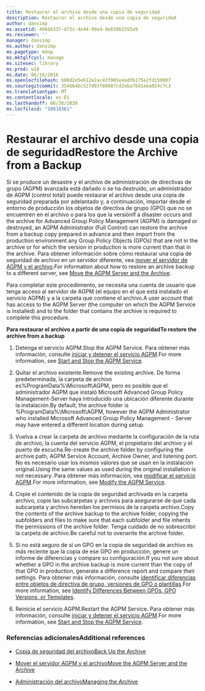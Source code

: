 ```yaml
---
title: Restaurar el archivo desde una copia de seguridad
description: Restaurar el archivo desde una copia de seguridad
author: dansimp
ms.assetid: 49666337-d72c-4e44-99e4-9eb59b2355a9
ms.reviewer: ''
manager: dansimp
ms.author: dansimp
ms.pagetype: mdop
ms.mktglfcycl: manage
ms.sitesec: library
ms.prod: w10
ms.date: 06/16/2016
ms.openlocfilehash: b00d2e5e612e2ac43f965e4adf6175e2fd159007
ms.sourcegitcommit: 354664bc527d93f80687cd2eba70d1eea024c7c3
ms.translationtype: MT
ms.contentlocale: es-ES
ms.lasthandoff: 06/26/2020
ms.locfileid: "10818361"
---
```

# <span data-ttu-id="8d419-103">Restaurar el archivo desde una copia de seguridad</span><span class="sxs-lookup"><span data-stu-id="8d419-103">Restore the Archive from a Backup</span></span>


<span data-ttu-id="8d419-104">Si se produce un desastre y el archivo de administración de directivas de grupo (AGPM) avanzada está dañado o se ha destruido, un administrador de AGPM (control total) puede restaurar el archivo desde una copia de seguridad preparada por adelantado y, a continuación, importar desde el entorno de producción los objetos de directiva de grupo (GPO) que no se encuentren en el archivo o para los que la versión</span><span class="sxs-lookup"><span data-stu-id="8d419-104">If a disaster occurs and the archive for Advanced Group Policy Management (AGPM) is damaged or destroyed, an AGPM Administrator (Full Control) can restore the archive from a backup copy prepared in advance and then import from the production environment any Group Policy Objects (GPOs) that are not in the archive or for which the version in production is more current than that in the archive.</span></span> <span data-ttu-id="8d419-105">Para obtener información sobre cómo restaurar una copia de seguridad de archivo en un servidor diferente, vea [mover el servidor de AGPM y el archivo](move-the-agpm-server-and-the-archive.md).</span><span class="sxs-lookup"><span data-stu-id="8d419-105">For information about how to restore an archive backup to a different server, see [Move the AGPM Server and the Archive](move-the-agpm-server-and-the-archive.md).</span></span>

<span data-ttu-id="8d419-106">Para completar este procedimiento, se necesita una cuenta de usuario que tenga acceso al servidor de AGPM (el equipo en el que está instalado el servicio AGPM) y a la carpeta que contiene el archivo.</span><span class="sxs-lookup"><span data-stu-id="8d419-106">A user account that has access to the AGPM Server (the computer on which the AGPM Service is installed) and to the folder that contains the archive is required to complete this procedure.</span></span>

**<span data-ttu-id="8d419-107">Para restaurar el archivo a partir de una copia de seguridad</span><span class="sxs-lookup"><span data-stu-id="8d419-107">To restore the archive from a backup</span></span>**

1.  <span data-ttu-id="8d419-108">Detenga el servicio AGPM.</span><span class="sxs-lookup"><span data-stu-id="8d419-108">Stop the AGPM Service.</span></span> <span data-ttu-id="8d419-109">Para obtener más información, consulte [iniciar y detener el servicio AGPM](start-and-stop-the-agpm-service-agpm30ops.md).</span><span class="sxs-lookup"><span data-stu-id="8d419-109">For more information, see [Start and Stop the AGPM Service](start-and-stop-the-agpm-service-agpm30ops.md).</span></span>

2.  <span data-ttu-id="8d419-110">Quitar el archivo existente.</span><span class="sxs-lookup"><span data-stu-id="8d419-110">Remove the existing archive.</span></span> <span data-ttu-id="8d419-111">De forma predeterminada, la carpeta de archivo es%ProgramData%\\Microsoft\\AGPM, pero es posible que el administrador AGPM que instaló Microsoft Advanced Group Policy Management-Server haya introducido una ubicación diferente durante la instalación.</span><span class="sxs-lookup"><span data-stu-id="8d419-111">By default, the archive folder is %ProgramData%\\Microsoft\\AGPM, however the AGPM Administrator who installed Microsoft Advanced Group Policy Management - Server may have entered a different location during setup.</span></span>

3.  <span data-ttu-id="8d419-112">Vuelva a crear la carpeta de archivo mediante la configuración de la ruta de archivo, la cuenta del servicio AGPM, el propietario del archivo y el puerto de escucha.</span><span class="sxs-lookup"><span data-stu-id="8d419-112">Re-create the archive folder by configuring the archive path, AGPM Service Account, Archive Owner, and listening port.</span></span> <span data-ttu-id="8d419-113">No es necesario usar los mismos valores que se usan en la instalación original.</span><span class="sxs-lookup"><span data-stu-id="8d419-113">Using the same values as used during the original installation is not necessary.</span></span> <span data-ttu-id="8d419-114">Para obtener más información, vea [modificar el servicio AGPM](modify-the-agpm-service-agpm30ops.md).</span><span class="sxs-lookup"><span data-stu-id="8d419-114">For more information, see [Modify the AGPM Service](modify-the-agpm-service-agpm30ops.md).</span></span>

4.  <span data-ttu-id="8d419-115">Copie el contenido de la copia de seguridad archivada en la carpeta archivo, copie las subcarpetas y archivos para asegurarse de que cada subcarpeta y archivo heredan los permisos de la carpeta archivo.</span><span class="sxs-lookup"><span data-stu-id="8d419-115">Copy the contents of the archive backup to the archive folder, copying the subfolders and files to make sure that each subfolder and file inherits the permissions of the archive folder.</span></span> <span data-ttu-id="8d419-116">Tenga cuidado de no sobrescribir la carpeta de archivo.</span><span class="sxs-lookup"><span data-stu-id="8d419-116">Be careful not to overwrite the archive folder.</span></span>

5.  <span data-ttu-id="8d419-117">Si no está seguro de si un GPO en la copia de seguridad de archivo es más reciente que la copia de ese GPO en producción, genere un informe de diferencias y compare su configuración.</span><span class="sxs-lookup"><span data-stu-id="8d419-117">If you not sure about whether a GPO in the archive backup is more current than the copy of that GPO in production, generate a difference report and compare their settings.</span></span> <span data-ttu-id="8d419-118">Para obtener más información, consulte [identificar diferencias entre objetos de directiva de grupo, versiones de GPO o plantillas](identify-differences-between-gpos-gpo-versions-or-templates-agpm30ops.md).</span><span class="sxs-lookup"><span data-stu-id="8d419-118">For more information, see [Identify Differences Between GPOs, GPO Versions, or Templates](identify-differences-between-gpos-gpo-versions-or-templates-agpm30ops.md).</span></span>

6.  <span data-ttu-id="8d419-119">Reinicie el servicio AGPM.</span><span class="sxs-lookup"><span data-stu-id="8d419-119">Restart the AGPM Service.</span></span> <span data-ttu-id="8d419-120">Para obtener más información, consulte [iniciar y detener el servicio AGPM](start-and-stop-the-agpm-service-agpm30ops.md).</span><span class="sxs-lookup"><span data-stu-id="8d419-120">For more information, see [Start and Stop the AGPM Service](start-and-stop-the-agpm-service-agpm30ops.md).</span></span>

### <span data-ttu-id="8d419-121">Referencias adicionales</span><span class="sxs-lookup"><span data-stu-id="8d419-121">Additional references</span></span>

-   [<span data-ttu-id="8d419-122">Copia de seguridad del archivo</span><span class="sxs-lookup"><span data-stu-id="8d419-122">Back Up the Archive</span></span>](back-up-the-archive.md)

-   [<span data-ttu-id="8d419-123">Mover el servidor AGPM y el archivo</span><span class="sxs-lookup"><span data-stu-id="8d419-123">Move the AGPM Server and the Archive</span></span>](move-the-agpm-server-and-the-archive.md)

-   [<span data-ttu-id="8d419-124">Administración del archivo</span><span class="sxs-lookup"><span data-stu-id="8d419-124">Managing the Archive</span></span>](managing-the-archive.md)

 

 






